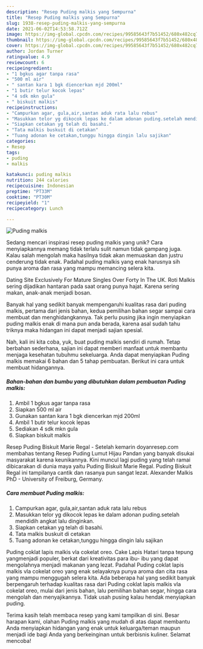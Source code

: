 ```yaml
---
description: "Resep Puding malkis yang Sempurna"
title: "Resep Puding malkis yang Sempurna"
slug: 1938-resep-puding-malkis-yang-sempurna
date: 2021-06-02T14:53:58.712Z
image: https://img-global.cpcdn.com/recipes/99585643f7b51452/680x482cq70/puding-malkis-foto-resep-utama.jpg
thumbnail: https://img-global.cpcdn.com/recipes/99585643f7b51452/680x482cq70/puding-malkis-foto-resep-utama.jpg
cover: https://img-global.cpcdn.com/recipes/99585643f7b51452/680x482cq70/puding-malkis-foto-resep-utama.jpg
author: Jordan Turner
ratingvalue: 4.9
reviewcount: 6
recipeingredient:
- "1 bgkus agar tanpa rasa"
- "500 ml air"
- " santan kara 1 bgk diencerkan mjd 200ml"
- "1 butir telur kocok lepas"
- "4 sdk mkn gula"
- " biskuit malkis"
recipeinstructions:
- "Campurkan agar, gula,air,santan aduk rata lalu rebus"
- "Masukkan telor yg dikocok lepas ke dalam adonan puding.setelah mendidih angkat lalu dinginkan."
- "Siapkan cetakan yg telah di basahi."
- "Tata malkis buskuit di cetakan"
- "Tuang adonan ke cetakan,tunggu hingga dingin lalu sajikan"
categories:
- Resep
tags:
- puding
- malkis

katakunci: puding malkis 
nutrition: 244 calories
recipecuisine: Indonesian
preptime: "PT33M"
cooktime: "PT30M"
recipeyield: "1"
recipecategory: Lunch

---
```



![Puding malkis](https://img-global.cpcdn.com/recipes/99585643f7b51452/680x482cq70/puding-malkis-foto-resep-utama.jpg)

Sedang mencari inspirasi resep puding malkis yang unik? Cara menyiapkannya memang tidak terlalu sulit namun tidak gampang juga. Kalau salah mengolah maka hasilnya tidak akan memuaskan dan justru cenderung tidak enak. Padahal puding malkis yang enak harusnya sih punya aroma dan rasa yang mampu memancing selera kita.

Dating Site Exclusively For Mature Singles Over Forty In The UK. Roti Malkis sering dijadikan hantaran pada saat orang punya hajat. Karena sering makan, anak-anak menjadi bosan.

Banyak hal yang sedikit banyak mempengaruhi kualitas rasa dari puding malkis, pertama dari jenis bahan, kedua pemilihan bahan segar sampai cara membuat dan menghidangkannya. Tak perlu pusing jika ingin menyiapkan puding malkis enak di mana pun anda berada, karena asal sudah tahu triknya maka hidangan ini dapat menjadi sajian spesial.


Nah, kali ini kita coba, yuk, buat puding malkis sendiri di rumah. Tetap berbahan sederhana, sajian ini dapat memberi manfaat untuk membantu menjaga kesehatan tubuhmu sekeluarga. Anda dapat menyiapkan Puding malkis memakai 6 bahan dan 5 tahap pembuatan. Berikut ini cara untuk membuat hidangannya.

<!--inarticleads1-->

##### Bahan-bahan dan bumbu yang dibutuhkan dalam pembuatan Puding malkis:

1. Ambil 1 bgkus agar tanpa rasa
1. Siapkan 500 ml air
1. Gunakan  santan kara 1 bgk diencerkan mjd 200ml
1. Ambil 1 butir telur kocok lepas
1. Sediakan 4 sdk mkn gula
1. Siapkan  biskuit malkis


Resep Puding Biskuit Marie Regal - Setelah kemarin doyanresep.com membahas tentang Resep Puding Lumut Hijau Pandan yang banyak disukai masyarakat karena keunikannya. Kini muncul lagi puding yang telah ramai dibicarakan di dunia maya yaitu Puding Biskuit Marie Regal. Puding Biskuit Regal ini tampilanya cantik dan rasanya pun sangat lezat. Alexander Malkis PhD - University of Freiburg, Germany. 

<!--inarticleads2-->

##### Cara membuat Puding malkis:

1. Campurkan agar, gula,air,santan aduk rata lalu rebus
1. Masukkan telor yg dikocok lepas ke dalam adonan puding.setelah mendidih angkat lalu dinginkan.
1. Siapkan cetakan yg telah di basahi.
1. Tata malkis buskuit di cetakan
1. Tuang adonan ke cetakan,tunggu hingga dingin lalu sajikan


Puding coklat lapis malkis vla cokelat oreo. Cake Lapis Hatari tanpa tepung yangmenjadi populer, berkat dari kreativitas para ibu- ibu yang dapat mengolahnya menjadi makanan yang lezat. Padahal Puding coklat lapis malkis vla cokelat oreo yang enak selayaknya punya aroma dan cita rasa yang mampu menggugah selera kita. Ada beberapa hal yang sedikit banyak berpengaruh terhadap kualitas rasa dari Puding coklat lapis malkis vla cokelat oreo, mulai dari jenis bahan, lalu pemilihan bahan segar, hingga cara mengolah dan menyajikannya. Tidak usah pusing kalau hendak menyiapkan puding. 

Terima kasih telah membaca resep yang kami tampilkan di sini. Besar harapan kami, olahan Puding malkis yang mudah di atas dapat membantu Anda menyiapkan hidangan yang enak untuk keluarga/teman maupun menjadi ide bagi Anda yang berkeinginan untuk berbisnis kuliner. Selamat mencoba!
